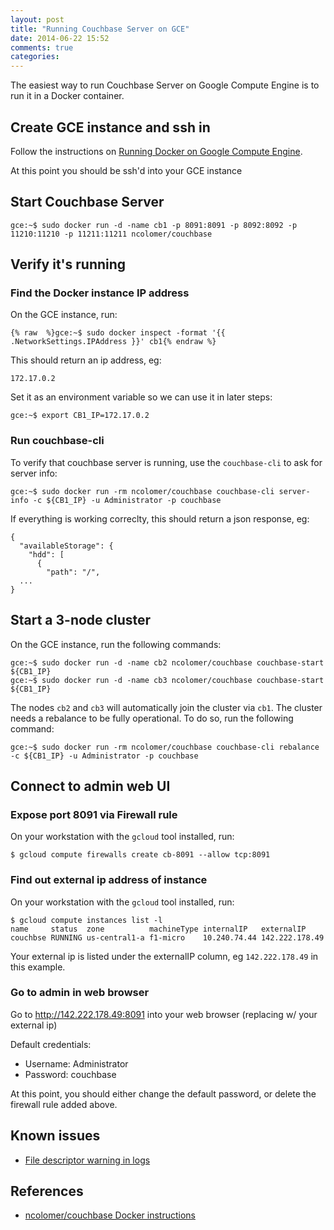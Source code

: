 ```yaml
---
layout: post
title: "Running Couchbase Server on GCE"
date: 2014-06-22 15:52
comments: true
categories: 
---
```


The easiest way to run Couchbase Server on Google Compute Engine is to run it in a Docker container.

## Create GCE instance and ssh in

Follow the instructions on [Running Docker on Google Compute Engine](http://docs.docker.com/installation/google/).

At this point you should be ssh'd into your GCE instance

## Start Couchbase Server

```
gce:~$ sudo docker run -d -name cb1 -p 8091:8091 -p 8092:8092 -p 11210:11210 -p 11211:11211 ncolomer/couchbase
```

## Verify it's running

### Find the Docker instance IP address

On the GCE instance, run:

```
{% raw  %}gce:~$ sudo docker inspect -format '{{ .NetworkSettings.IPAddress }}' cb1{% endraw %}
```

This should return an ip address, eg:

```
172.17.0.2
```

Set it as an environment variable so we can use it in later steps:

```
gce:~$ export CB1_IP=172.17.0.2
```

### Run couchbase-cli

To verify that couchbase server is running, use the `couchbase-cli` to ask for server info:

```
gce:~$ sudo docker run -rm ncolomer/couchbase couchbase-cli server-info -c ${CB1_IP} -u Administrator -p couchbase
```

If everything is working correclty, this should return a json response, eg:

```
{
  "availableStorage": {
    "hdd": [
      {
        "path": "/",
  ...
}
```

## Start a 3-node cluster

On the GCE instance, run the following commands:

```
gce:~$ sudo docker run -d -name cb2 ncolomer/couchbase couchbase-start ${CB1_IP}
gce:~$ sudo docker run -d -name cb3 ncolomer/couchbase couchbase-start ${CB1_IP}
```

The nodes `cb2` and `cb3` will automatically join the cluster via `cb1`. The cluster needs a rebalance to be fully operational. To do so, run the following command:

```
gce:~$ sudo docker run -rm ncolomer/couchbase couchbase-cli rebalance -c ${CB1_IP} -u Administrator -p couchbase
```

## Connect to admin web UI

### Expose port 8091 via Firewall rule

On your workstation with the `gcloud` tool installed, run:

```
$ gcloud compute firewalls create cb-8091 --allow tcp:8091
```

### Find out external ip address of instance

On your workstation with the `gcloud` tool installed, run:

```
$ gcloud compute instances list -l
name     status  zone          machineType internalIP   externalIP
couchbse RUNNING us-central1-a f1-micro    10.240.74.44 142.222.178.49
```
Your external ip is listed under the externalIP column, eg `142.222.178.49` in this example.

### Go to admin in web browser

Go to http://142.222.178.49:8091 into your web browser (replacing w/ your external ip)

Default credentials:

* Username: Administrator
* Password: couchbase

At this point, you should either change the default password, or delete the firewall rule added above.

## Known issues

* [File descriptor warning in logs](http://stackoverflow.com/questions/24356815/running-couchbase-under-gce-docker-and-getting-error-about-max-number-of-files)

## References

* [ncolomer/couchbase Docker instructions](https://registry.hub.docker.com/u/ncolomer/couchbase/)